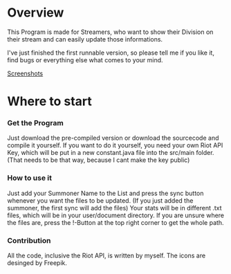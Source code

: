 # Overview #

This Program is made for Streamers, who want to show their Division on their stream and can easily update those informations. 

I've just finished the first runnable version, so please tell me if you like it, find bugs or everything else what comes to your mind. 

[Screenshots](http://imgur.com/a/Wwy10)

# Where to start #

### Get the Program ###

Just download the pre-compiled version or download the sourcecode and compile it yourself. If you want to do it yourself, you need your own Riot API Key, which will be put in a new constant.java file into the src/main folder. (That needs to be that way, because I cant make the key public)

### How to use it ###

Just add your Summoner Name to the List and press the sync button whenever you want the files to be updated. (If you just added the summoner, the first sync will add the files)
Your stats will be in different .txt files, which will be in your user/document directory. If you are unsure where the files are, press the !-Button at the top right corner to get the whole path. 

### Contribution ###

All the code, inclusive the Riot API, is written by myself. The icons are desinged by Freepik.
